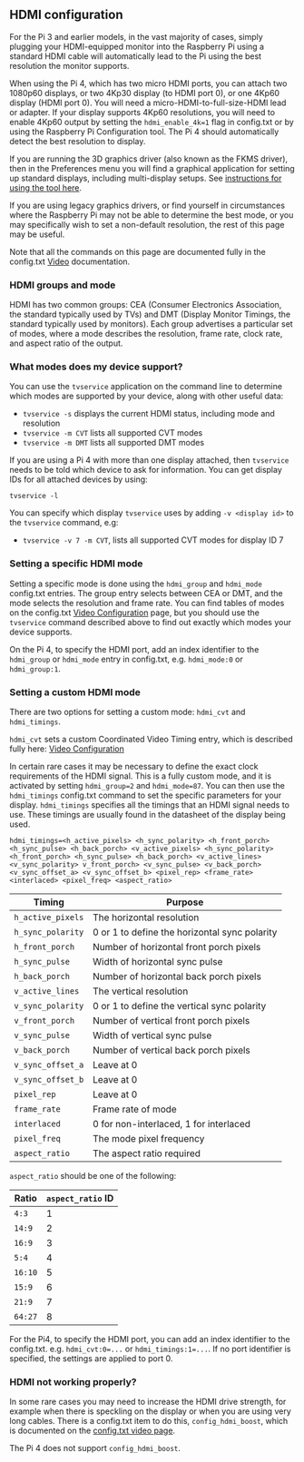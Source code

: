 ## HDMI configuration

For the Pi 3 and earlier models, in the vast majority of cases, simply plugging your HDMI-equipped monitor into the Raspberry Pi using a standard HDMI cable will automatically lead to the Pi using the best resolution the monitor supports.

When using the Pi 4, which has two micro HDMI ports, you can attach two 1080p60 displays, or two 4Kp30 display (to HDMI port 0), or one 4Kp60 display (HDMI port 0). You will need a micro-HDMI-to-full-size-HDMI lead or adapter. If your display supports 4Kp60 resolutions, you will need to enable 4Kp60 output by setting the `hdmi_enable_4k=1` flag in config.txt or by using the Raspberry Pi Configuration tool. The Pi 4 should automatically detect the best resolution to display.

If you are running the 3D graphics driver (also known as the FKMS driver), then in the Preferences menu you will find a graphical application for setting up standard displays, including multi-display setups. See [instructions for using the tool here](arandr.md).

If you are using legacy graphics drivers, or find yourself in circumstances where the Raspberry Pi may not be able to determine the best mode, or you may specifically wish to set a non-default resolution, the rest of this page may be useful.

Note that all the commands on this page are documented fully in the config.txt [Video](config-txt/video.md) documentation.

### HDMI groups and mode 

HDMI has two common groups: CEA (Consumer Electronics Association, the standard typically used by TVs) and DMT (Display Monitor Timings, the standard typically used by monitors). Each group advertises a particular set of modes, where a mode describes the resolution, frame rate, clock rate, and aspect ratio of the output.

### What modes does my device support?

You can use the `tvservice` application on the command line to determine which modes are supported by your device, along with other useful data:

+ `tvservice -s` displays the current HDMI status, including mode and resolution
+ `tvservice -m CVT` lists all supported CVT modes  
+ `tvservice -m DMT` lists all supported DMT modes  

If you are using a Pi 4 with more than one display attached, then `tvservice` needs to be told which device to ask for information. You can get display IDs for all attached devices by using: 

`tvservice -l`

You can specify which display `tvservice` uses by adding `-v <display id>` to the `tvservice` command, e.g:

+ `tvservice -v 7 -m CVT`, lists all supported CVT modes for display ID 7

### Setting a specific HDMI mode

Setting a specific mode is done using the `hdmi_group` and `hdmi_mode` config.txt entries. The group entry selects between CEA or DMT, and the mode selects the resolution and frame rate. You can find tables of modes on the config.txt [Video Configuration](config-txt/video.md) page, but you should use the `tvservice` command described above to find out exactly which modes your device supports.

On the Pi 4, to specify the HDMI port, add an index identifier to the `hdmi_group` or `hdmi_mode` entry in config.txt, e.g. `hdmi_mode:0` or `hdmi_group:1`.

### Setting a custom HDMI mode

There are two options for setting a custom mode: `hdmi_cvt` and `hdmi_timings`. 

`hdmi_cvt` sets a custom Coordinated Video Timing entry, which is described fully here: [Video Configuration](config-txt/video.md#Custom%20Mode)

In certain rare cases it may be necessary to define the exact clock requirements of the HDMI signal. This is a fully custom mode, and it is activated by setting `hdmi_group=2` and `hdmi_mode=87`. You can then use the `hdmi_timings` config.txt command to set the specific parameters for your display. 
`hdmi_timings` specifies all the timings that an HDMI signal needs to use. These timings are usually found in the datasheet of the display being used.

`hdmi_timings=<h_active_pixels> <h_sync_polarity> <h_front_porch> <h_sync_pulse> <h_back_porch> <v_active_pixels> <h_sync_polarity> <h_front_porch> <h_sync_pulse> <h_back_porch> <v_active_lines> <v_sync_polarity> v_front_porch> <v_sync_pulse> <v_back_porch> <v_sync_offset_a> <v_sync_offset_b> <pixel_rep> <frame_rate> <interlaced> <pixel_freq> <aspect_ratio>`

| Timing        | Purpose       |
| ------------- | ------------- |
| `h_active_pixels`     | The horizontal resolution |
| `h_sync_polarity`     | 0 or 1 to define the horizontal sync polarity      | 
| `h_front_porch` | Number of horizontal front porch pixels      |
| `h_sync_pulse` | Width of horizontal sync pulse    |
| `h_back_porch` | Number of horizontal back porch pixels    | 
| `v_active_lines` | The vertical resolution    | 
| `v_sync_polarity` | 0 or 1 to define the vertical sync polarity      | 
| `v_front_porch` | Number of vertical front porch pixels     | 
| `v_sync_pulse` | Width of vertical sync pulse     | 
| `v_back_porch` | Number of vertical back porch pixels     | 
| `v_sync_offset_a` | Leave at 0     | 
| `v_sync_offset_b` | Leave at 0     | 
| `pixel_rep` | Leave at 0     | 
| `frame_rate` | Frame rate of mode      |
| `interlaced` | 0 for non-interlaced, 1 for interlaced    | 
| `pixel_freq` | The mode pixel frequency     | 
| `aspect_ratio` | The aspect ratio required      | 

`aspect_ratio` should be one of the following:

| Ratio | `aspect_ratio` ID |
|-------|----|
| `4:3` | 1  |  
|`14:9` | 2  |
|`16:9` | 3  |
|`5:4`  | 4  |
|`16:10`| 5  | 
|`15:9` | 6  |
|`21:9` | 7  |
|`64:27`| 8  |

For the Pi4, to specify the HDMI port, you can add an index identifier to the config.txt. e.g. `hdmi_cvt:0=...` or `hdmi_timings:1=...`. If no port identifier is specified, the settings are applied to port 0.

### HDMI not working properly?

In some rare cases you may need to increase the HDMI drive strength, for example when there is speckling on the display or when you are using very long cables. There is a config.txt item to do this, `config_hdmi_boost`, which is documented on the [config.txt video page](config-txt/video.md).

The Pi 4 does not support `config_hdmi_boost`.
